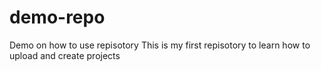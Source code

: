 # demo-repo
Demo on how to use repisotory
This is my first repisotory to learn how to upload and create projects 
